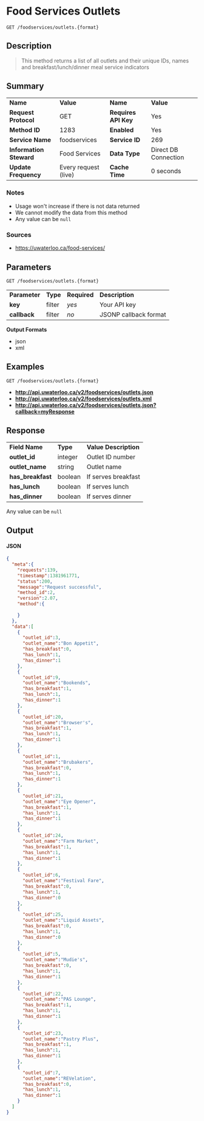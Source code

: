 # Food Services Outlets

```
GET /foodservices/outlets.{format}
```

## Description

> This method returns a list of all outlets and their unique IDs, names and breakfast/lunch/dinner meal service indicators

## Summary

<table>
  <tr>
    <td><b>Name</b></td>
    <td><b>Value</b></td>
    <td><b><b>Name</b></b></td>
    <td><b>Value</b></td>
  </tr>
  <tr>
    <td><b>Request Protocol</b></td>
    <td>GET</td>
    <td><b>Requires API Key</b></td>
    <td>Yes</td>
  </tr>
  <tr>
    <td><b>Method ID</b></td>
    <td>1283</td>
    <td><b>Enabled</b></td>
    <td>Yes</td>
  </tr>
  <tr>
    <td><b>Service Name</b></td>
    <td>foodservices</td>
    <td><b>Service ID</b></td>
    <td>269</td>
  </tr>
  <tr>
    <td><b>Information Steward</b></td>
    <td>Food Services</td>
    <td><b>Data Type</b></td>
    <td>Direct DB Connection</td>
  </tr>
  <tr>
    <td><b>Update Frequency</b></td>
    <td>Every request (live)</td>
    <td><b>Cache Time</b></td>
    <td>0 seconds</td>
  </tr>
</table>


### Notes

- Usage won't increase if there is not data returned
- We cannot modify the data from this method
- Any value can be `null`


### Sources

- https://uwaterloo.ca/food-services/


## Parameters

```
GET /foodservices/outlets.{format}
```

<table>
  <tr>
    <td><b>Parameter</b></td>
    <td><b>Type</b></td>
    <td><b><b>Required</b></b></td>
    <td><b>Description</b></td>
  </tr>
  <tr>
    <td><b>key</b></td>
    <td>filter</td>
    <td><i>yes</i></td>
    <td>Your API key</td>
  </tr>
  <tr>
    <td><b>callback</b></td>
    <td>filter</td>
    <td><i>no</i></td>
    <td>JSONP callback format</td>
  </tr>
</table>

**Output Formats**

- json
- xml


## Examples

```
GET /foodservices/outlets.{format}
```

- **http://api.uwaterloo.ca/v2/foodservices/outlets.json**
- **http://api.uwaterloo.ca/v2/foodservices/outlets.xml**
- **http://api.uwaterloo.ca/v2/foodservices/outlets.json?callback=myResponse**


## Response

<table>
  <tr>
    <td><b>Field Name</b></td>
    <td><b>Type</b></td>
    <td><b>Value Description</b></td>
  </tr>
  <tr>
    <td><b>outlet_id</b></td>
    <td>integer</td>
    <td>Outlet ID number</td>
  </tr>
  <tr>
    <td><b>outlet_name</b></td>
    <td>string</td>
    <td>Outlet name</td>
  </tr>
  <tr>
    <td><b>has_breakfast</b></td>
    <td>boolean</td>
    <td>If serves breakfast</td>
  </tr>
  <tr>
    <td><b>has_lunch</b></td>
    <td>boolean</td>
    <td>If serves lunch</td>
  </tr>
  <tr>
    <td><b>has_dinner</b></td>
    <td>boolean</td>
    <td>If serves dinner</td>
  </tr>
</table>


Any value can be `null`

## Output

#### JSON

```json
{
  "meta":{
    "requests":139,
    "timestamp":1381961771,
    "status":200,
    "message":"Request successful",
    "method_id":2,
    "version":2.07,
    "method":{
      
    }
  },
  "data":[
    {
      "outlet_id":3,
      "outlet_name":"Bon Appetit",
      "has_breakfast":0,
      "has_lunch":1,
      "has_dinner":1
    },
    {
      "outlet_id":9,
      "outlet_name":"Bookends",
      "has_breakfast":1,
      "has_lunch":1,
      "has_dinner":1
    },
    {
      "outlet_id":20,
      "outlet_name":"Browser's",
      "has_breakfast":1,
      "has_lunch":1,
      "has_dinner":1
    },
    {
      "outlet_id":1,
      "outlet_name":"Brubakers",
      "has_breakfast":0,
      "has_lunch":1,
      "has_dinner":1
    },
    {
      "outlet_id":21,
      "outlet_name":"Eye Opener",
      "has_breakfast":1,
      "has_lunch":1,
      "has_dinner":1
    },
    {
      "outlet_id":24,
      "outlet_name":"Farm Market",
      "has_breakfast":1,
      "has_lunch":1,
      "has_dinner":1
    },
    {
      "outlet_id":6,
      "outlet_name":"Festival Fare",
      "has_breakfast":0,
      "has_lunch":1,
      "has_dinner":0
    },
    {
      "outlet_id":25,
      "outlet_name":"Liquid Assets",
      "has_breakfast":0,
      "has_lunch":1,
      "has_dinner":0
    },
    {
      "outlet_id":5,
      "outlet_name":"Mudie's",
      "has_breakfast":0,
      "has_lunch":1,
      "has_dinner":1
    },
    {
      "outlet_id":22,
      "outlet_name":"PAS Lounge",
      "has_breakfast":1,
      "has_lunch":1,
      "has_dinner":1
    },
    {
      "outlet_id":23,
      "outlet_name":"Pastry Plus",
      "has_breakfast":1,
      "has_lunch":1,
      "has_dinner":1
    },
    {
      "outlet_id":7,
      "outlet_name":"REVelation",
      "has_breakfast":0,
      "has_lunch":1,
      "has_dinner":1
    }
  ]
}
```


